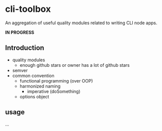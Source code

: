 # cli-toolbox
An aggregation of useful quality modules related to writing CLI node apps.

**IN PROGRESS**

## Introduction
* quality modules
  * enough github stars or owner has a lot of github stars
* semver
* common convention
  * functional programming (over OOP)
  * harmonized naming
    * imperative (doSomething)
  * options object

## usage
...

